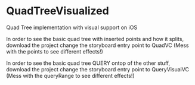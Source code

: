 # QuadTreeVisualized
Quad Tree implementation with visual support on iOS

In order to see the basic quad tree with inserted points and how it splits,  download the project
change the storyboard entry point to QuadVC (Mess with the points to see different effects!)

In order to see the basic quad tree QUERY ontop of the other stuff,  download the project
change the storyboard entry point to QueryVisualVC (Mess with the queryRange to see different effects!) 
